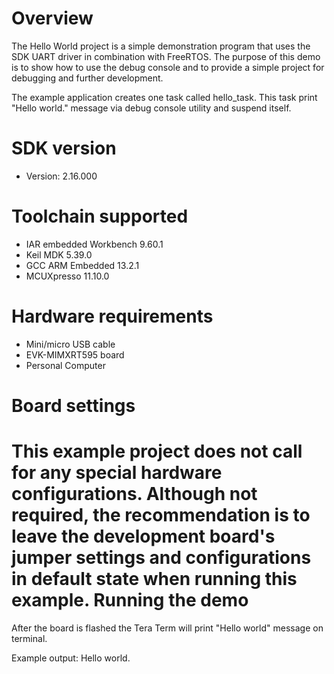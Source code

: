 Overview
========
The Hello World project is a simple demonstration program that uses the SDK UART driver in
combination with FreeRTOS. The purpose of this demo is to show how to use the debug console and to
provide a simple project for debugging and further development.

The example application creates one task called hello_task. This task print "Hello world." message
via debug console utility and suspend itself.




SDK version
===========
- Version: 2.16.000

Toolchain supported
===================
- IAR embedded Workbench  9.60.1
- Keil MDK  5.39.0
- GCC ARM Embedded  13.2.1
- MCUXpresso  11.10.0

Hardware requirements
=====================
- Mini/micro USB cable
- EVK-MIMXRT595 board
- Personal Computer

Board settings
==============
This example project does not call for any special hardware configurations.
Although not required, the recommendation is to leave the development board's jumper settings
and configurations in default state when running this example.
Running the demo
================
After the board is flashed the Tera Term will print "Hello world" message on terminal.

Example output:
Hello world.
